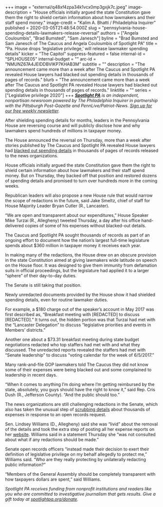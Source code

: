 +++
image = "external/q48xf4zpa34k1vcx0mp3gxjk7c.jpeg"
image-description = "House officials initially argued the state Constitution gave them the right to shield certain information about how lawmakers and their staff spend money."
image-credit = "Kalim A. Bhatti / Philadelphia Inquirer"
published = 2020-03-05T21:48:54.000Z
slug = "pennsylvania-house-spending-details-lawmakers-release-reversal"
authors = ["Angela Couloumbis", "Brad Bumsted", "Sam Janesch"]
byline = "Brad Bumsted and Sam Janesch of The Caucus and Angela Couloumbis of Spotlight PA"
title = "Pa. House drops ‘legislative privilege,’ will release lawmaker spending details"
kicker = "The Capitol"
suppress-featured = false
internal-id = "SPLHOUSE05"
internal-budget = ""
arc-id = "NMUNZ67A4JEIDDBVIKP7KHAB3M"
subtitle = ""
description = "The announcement came more than a week after The Caucus and Spotlight PA revealed House lawyers had blacked out spending details in thousands of pages of records."
blurb = "The announcement came more than a week after The Caucus and Spotlight PA revealed House lawyers had blacked out spending details in thousands of pages of records."
linktitle = ""
series = ["Legislative privilege 2020"]
+++
<a href="https://www.spotlightpa.org/"><i><b>Spotlight PA</b></i></a><i> is an independent, nonpartisan newsroom powered by The Philadelphia Inquirer in partnership with the Pittsburgh Post-Gazette and PennLive/Patriot-News. </i><a href="https://www.spotlightpa.org/newsletters"><i>Sign up for our free weekly newsletter</i></a><i>.</i>

After shielding spending details for months, leaders in the Pennsylvania House are reversing course and will publicly disclose how and why lawmakers spend hundreds of millions in taxpayer money.

The House announced the reversal on Thursday, more than a week after stories published by The Caucus and Spotlight PA revealed House lawyers had <a href="https://www.spotlightpa.org/news/2020/02/pennsylvania-lawmakers-spending-blocking-details/" target="_blank">blacked out spending details</a> in thousands of pages of records released to the news organizations.

House officials initially argued the state Constitution gave them the right to shield certain information about how lawmakers and their staff spend money. But on Thursday, they backed off that position and restored dozens of spending details and promised to turn over hundreds more in the coming weeks.

Republican leaders will also propose a new House rule that would narrow the scope of redactions in the future, said Jake Smeltz, chief of staff for House Majority Leader Bryan Cutler (R., Lancaster).

“We are open and transparent about our expenditures,” House Speaker Mike Turzai (R., Allegheny) tweeted Thursday, a day after his office hand-delivered copies of some of his expenses without blacked-out details.

<script src="https://www.spotlightpa.org/embed.js" async></script><div data-spl-embed-version="1" data-spl-src="https://www.spotlightpa.org/embeds/newsletter/"></div>

The Caucus and Spotlight PA sought thousands of records as part of an ongoing effort to document how the nation’s largest full-time legislature spends about $360 million in taxpayer money it receives each year.

In making many of the redactions, the House drew on an obscure provision in the state Constitution aimed at giving lawmakers wide latitude on speech on the House floor. It was designed to give them immunity from defamation suits in official proceedings, but the legislature had applied it to a larger “sphere” of their day-to-day duties.

The Senate is still taking that position.

Newly unredacted documents provided by the House show it had shielded spending details, even for routine lawmaker duties.

For example, a $180 charge out of the speaker’s account in May 2017 was first described as, “Breakfast meeting with \[REDACTED] to discuss \[REDACTED].” It turns out, the hidden portion was that Turzai had met with the “Lancaster Delegation” to discuss “legislative priorities and events in Members’ districts.”

Another one about a $73.31 breakfast meeting during state budget negotiations redacted who top staffers had met with and what they discussed. The unredacted reports revealed the staffers had met with “Senate leadership” to discuss “voting calendar for the week of 6/5/2017.”

Many rank-and-file GOP lawmakers told The Caucus they did not know some of their expenses were being blacked out and some complained to leadership in recent days.

“When it comes to anything I’m doing where I’m getting reimbursed by the state, absolutely, you guys should have the right to know it,” said Rep. Cris Dush (R., Jefferson County). “And the public should too.”

The news organizations are still challenging redactions in the Senate, which also has taken the unusual step of [scrubbing details](https://www.spotlightpa.org/news/2020/03/pennsylvania-senate-finance-budget-public-open-records/) about thousands of expenses in response to an open records request.

Sen. Lindsey Williams (D., Allegheny) said she was “livid” about the removal of the details and took the extra step of posting all her expense reports on her <a href="https://www.senatorlindseywilliams.com/expenses/" target=_blank>website</a>. Williams said in a statement Thursday she “was not consulted about what if any redactions should be made.”

Senate open records officers “instead made their decision to exert their definition of legislative privilege on my behalf allegedly to protect me,” Williams said. “Who are they really protecting by unilaterally redacting public information?”

“Members of the General Assembly should be completely transparent with how taxpayers dollars are spent,” said Williams.

<i>Spotlight PA receives funding from nonprofit institutions and readers like you who are committed to investigative journalism that gets results. Give a gift today at </i><a href="https://www.spotlightpa.org/donate"><i>spotlightpa.org/donate</i></a><i>.</i>
